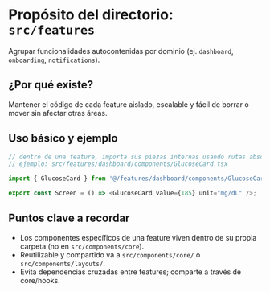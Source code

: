 # Propósito del directorio: `src/features`

Agrupar funcionalidades autocontenidas por dominio (ej. `dashboard`, `onboarding`, `notifications`).

## ¿Por qué existe?

Mantener el código de cada feature aislado, escalable y fácil de borrar o mover sin afectar otras áreas.

## Uso básico y ejemplo

```javascript
// dentro de una feature, importa sus piezas internas usando rutas absolutas locales
// ejemplo: src/features/dashboard/components/GlucoseCard.tsx

import { GlucoseCard } from '@/features/dashboard/components/GlucoseCard';

export const Screen = () => <GlucoseCard value={185} unit="mg/dL" />;
```

## Puntos clave a recordar

- Los componentes específicos de una feature viven dentro de su propia carpeta (no en `src/components/core`).
- Reutilizable y compartido va a `src/components/core/` o `src/components/layouts/`.
- Evita dependencias cruzadas entre features; comparte a través de core/hooks.